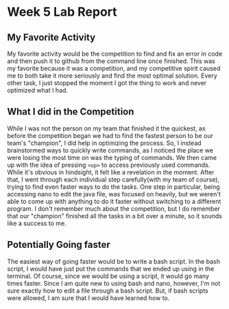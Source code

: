 # Week 5 Lab Report


## My Favorite Activity
My favorite activity would be the competition to find and fix an error in code and then push it to github from the command line once finished. 
This was my favorite because it was a competition, and my competitive spirit caused me to both take it more seriously and find the most optimal solution.
Every other task, I just stopped the moment I got the thing to work and never optimized what I had.


## What I did in the Competition
While I was not the person on my team that finished it the quickest, as before the competition began we had to find the fastest person to be our team's "champion", I did help in optimizing the process.
So, I instead brainstormed ways to quickly write commands, as I noticed the place we were losing the most time on was the typing of commands. 
We then came up with the idea of pressing `<up>` to access previously used commands. While it's obvious in hindsight, it felt like a revelation in the moment.
After that, I went through each individual step carefully(with my team of course), trying to find even faster ways to do the tasks. 
One step in particular, being accessing nano to edit the java file, was focused on heavily, but we weren't able to come up with anything to do it faster without switching to a different program.
I don't remember much about the competition, but I do remember that our "champion" finished all the tasks in a bit over a minute, so it sounds like a success to me.

## Potentially Going faster
The easiest way of going faster would be to write a bash script. In the bash script, I would have just put the commands that we ended up using in the terminal. 
Of course, since we would be using a script, it would go many times faster. Since I am quite new to using bash and nano, however, I'm not sure exactly how to edit a file
through a bash script. But, if bash scripts were allowed, I am sure that I would have learned how to.
